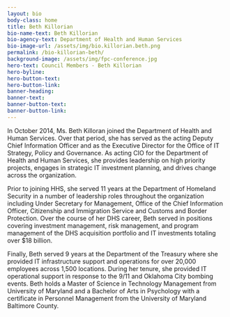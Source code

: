 ```yaml
---
layout: bio
body-class: home
title: Beth Killorian
bio-name-text: Beth Killorian
bio-agency-text: Department of Health and Human Services
bio-image-url: /assets/img/bio.killorian.beth.png
permalink: /bio-killorian-beth/
background-image: /assets/img/fpc-conference.jpg
hero-text: Council Members - Beth Killorian
hero-byline:
hero-button-text: 
hero-button-link: 
banner-heading: 
banner-text: 
banner-button-text: 
banner-button-link: 
---
```

In October 2014, Ms. Beth Killoran joined the Department of Health and Human 
Services.  Over that period, she has served as the acting Deputy Chief 
Information Officer and as the Executive Director for the Office of IT Strategy, 
Policy and Governance.  As acting CIO for the Department of Health and Human 
Services, she provides leadership on high priority projects, engages in 
strategic IT investment planning, and drives change across the organization.</P>
<P>Prior to joining HHS, she served 11 years at the Department of Homeland 
Security in a number of leadership roles throughout the organization including 
Under Secretary for Management, Office of the Chief Information Officer, 
Citizenship and Immigration Service and Customs and Border Protection.  Over the 
course of her DHS career, Beth served in positions covering investment 
management, risk management, and program management of the DHS acquisition 
portfolio and IT investments totaling over $18 billion.

Finally, Beth served 9 years at the Department of the Treasury where she 
provided IT infrastructure support and operations for over 20,000 employees 
across 1,500 locations.  During her tenure, she provided IT operational support 
in response to the 9/11 and Oklahoma City bombing events. Beth holds a Master of 
Science in Technology Management from University of Maryland and a Bachelor of 
Arts in Psychology with a certificate in Personnel Management from the 
University of Maryland Baltimore County.
